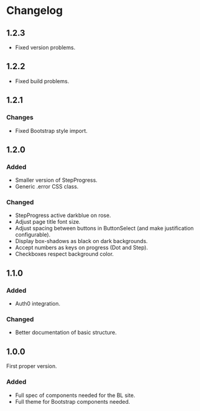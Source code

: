 # Changelog

## 1.2.3

- Fixed version problems.

## 1.2.2

- Fixed build problems.

## 1.2.1

### Changes

- Fixed Bootstrap style import.

## 1.2.0

### Added

- Smaller version of StepProgress.
- Generic .error CSS class.
  
### Changed

- StepProgress active darkblue on rose.
- Adjust page title font size.
- Adjust spacing between buttons in ButtonSelect (and make justification configurable).
- Display box-shadows as black on dark backgrounds.
- Accept numbers as keys on progress (Dot and Step).
- Checkboxes respect background color.

## 1.1.0

### Added

- Auth0 integration.

### Changed

- Better documentation of basic structure.

## 1.0.0

First proper version.

### Added

- Full spec of components needed for the BL site.
- Full theme for Bootstrap components needed.